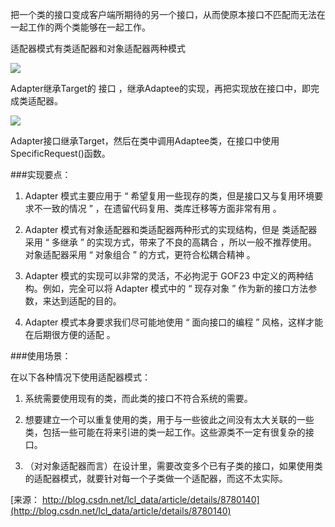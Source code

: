把一个类的接口变成客户端所期待的另一个接口，从而使原本接口不匹配而无法在一起工作的两个类能够在一起工作。

适配器模式有类适配器和对象适配器两种模式

![](http://i.imgur.com/oIe7a5l.png)



Adapter继承Target的 接口 ，继承Adaptee的实现，再把实现放在接口中，即完成类适配器。

![](http://i.imgur.com/QNREFtA.png)


Adapter接口继承Target，然后在类中调用Adaptee类，在接口中使用SpecificRequest()函数。




###实现要点：

1. Adapter 模式主要应用于 “ 希望复用一些现存的类，但是接口又与复用环境要求不一致的情况 ” ，在遗留代码复用、类库迁移等方面非常有用 。

2. Adapter 模式有对象适配器和类适配器两种形式的实现结构，但是 类适配器采用 “ 多继承 ” 的实现方式，带来了不良的高耦合 ，所以一般不推荐使用。 对象适配器采用 “ 对象组合 ” 的方式，更符合松耦合精神 。

3. Adapter 模式的实现可以非常的灵活，不必拘泥于 GOF23 中定义的两种结构。例如，完全可以将 Adapter 模式中的 “ 现存对象 ” 作为新的接口方法参数，来达到适配的目的。

4. Adapter 模式本身要求我们尽可能地使用 “ 面向接口的编程 ” 风格，这样才能在后期很方便的适配 。




###使用场景：

在以下各种情况下使用适配器模式：

1. 系统需要使用现有的类，而此类的接口不符合系统的需要。

2. 想要建立一个可以重复使用的类，用于与一些彼此之间没有太大关联的一些类，包括一些可能在将来引进的类一起工作。这些源类不一定有很复杂的接口。

3. （对对象适配器而言）在设计里，需要改变多个已有子类的接口，如果使用类的适配器模式，就要针对每一个子类做一个适配器，而这不太实际。

[来源：  http://blog.csdn.net/lcl_data/article/details/8780140](http://blog.csdn.net/lcl_data/article/details/8780140)
